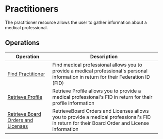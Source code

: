 # Practitioners

The practitioner resource allows the user to gather information about a medical professional. 


## Operations

| Operation | Description |
| --------- | ----------- |
| [Find Practitioner](findPractitioner.md) | Find medical professional allows you to provide a medical professional's personal information in return for their Federation ID (FID) |
| [Retrieve Profile](retrieveProfile.md) | Retrieve Profile allows you to provide a medical professional's FID in return for their profile information |
| [Retrieve Board Orders and Licenses](retrieveBOandL.md) | RetrieveBoard Orders and Licenses allows you to provide a medical professional's FID in return for their Board Order and License information |
